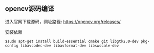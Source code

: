 ## opencv源码编译

进入官网下载源码，网址路径: https://opencv.org/releases/

安装依赖

```
$sudo apt-get install build-essential cmake git libgtk2.0-dev pkg-config libavcodec-dev libavformat-dev libswscale-dev
```


